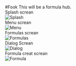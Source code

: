 #Fook
This will be a formula hub.
<br>
Splash screan <br>
![Splash](https://i.hizliresim.com/MVEDr6.jpg)
<br>
Menu screan <br>
![Menu](https://i.hizliresim.com/9a4NO9.jpg)
<br>
Formulas screan <br>
![Formulas](https://i.hizliresim.com/qdYvr3.jpg)
<br>
Dialog Screan <br>
![Dialog](https://i.hizliresim.com/gr56BL.jpg)
<br>
Formula creat screan <br>
![Formula](https://i.hizliresim.com/P1qDgv.jpg)

